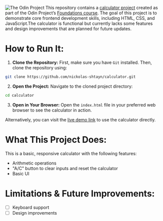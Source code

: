 ![The Odin Project](https://www.skillfinder.com.au/media/wysiwyg/the-odin-project-logo-skill-finder-partners-page.png)
This repository contains a [calculator project](https://www.theodinproject.com/lessons/foundations-calculator) created as part of the Odin Project’s [Foundations course](https://www.theodinproject.com/paths/foundations/courses/foundations). The goal of this project is to demonstrate core frontend development skills, including HTML, CSS, and JavaScript.The calculator is functional but currently lacks some features and design improvements that are planned for future updates.

# How to Run It:
1. **Clone the Repository:** First, make sure you have `Git` installed. Then, clone the repository using:
```bash
git clone https://github.com/nickolas-shtayn/calculator.git
```
2. **Open the Project:** Navigate to the cloned project directory:
```bash
cd calculator
```
3. **Open in Your Browser:** Open the `index.html` file in your preferred web browser to see the calculator in action.

Alternatively, you can visit the [live demo link](https://nickolas-shtayn.github.io/calculator/) to use the calculator directly.

# What This Project Does:
This is a basic, responsive calculator with the following features:
- Arithmetic operations
- "A/C" button to clear inputs and reset the calculator
- Basic UI

# Limitations & Future Improvements:
- [ ] Keyboard support
- [ ] Design improvements
